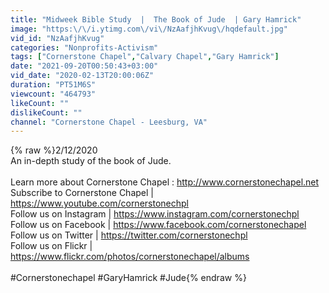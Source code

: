 ```yaml
---
title: "Midweek Bible Study  |  The Book of Jude  | Gary Hamrick"
image: "https:\/\/i.ytimg.com\/vi\/NzAafjhKvug\/hqdefault.jpg"
vid_id: "NzAafjhKvug"
categories: "Nonprofits-Activism"
tags: ["Cornerstone Chapel","Calvary Chapel","Gary Hamrick"]
date: "2021-09-20T00:50:43+03:00"
vid_date: "2020-02-13T20:00:06Z"
duration: "PT51M6S"
viewcount: "464793"
likeCount: ""
dislikeCount: ""
channel: "Cornerstone Chapel - Leesburg, VA"
---
```

{% raw %}2/12/2020<br />An in-depth study of the book of Jude.<br /><br />Learn more about Cornerstone Chapel : <a rel="nofollow" target="blank" href="http://www.cornerstonechapel.net">http://www.cornerstonechapel.net</a><br />Subscribe to Cornerstone Chapel | <a rel="nofollow" target="blank" href="https://www.youtube.com/cornerstonechpl">https://www.youtube.com/cornerstonechpl</a><br />Follow us on Instagram | <a rel="nofollow" target="blank" href="https://www.instagram.com/cornerstonechpl">https://www.instagram.com/cornerstonechpl</a><br />Follow us on Facebook | <a rel="nofollow" target="blank" href="https://www.facebook.com/cornerstonechapel">https://www.facebook.com/cornerstonechapel</a><br />Follow us on Twitter | <a rel="nofollow" target="blank" href="https://twitter.com/cornerstonechpl">https://twitter.com/cornerstonechpl</a><br />Follow us on Flickr  |  <a rel="nofollow" target="blank" href="https://www.flickr.com/photos/cornerstonechapel/albums">https://www.flickr.com/photos/cornerstonechapel/albums</a><br /><br />#Cornerstonechapel #GaryHamrick #Jude{% endraw %}
